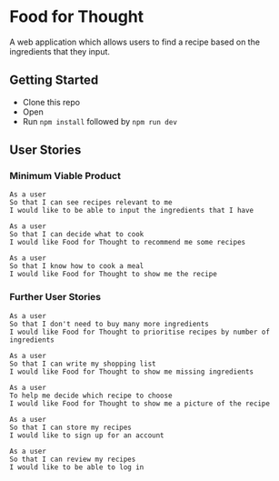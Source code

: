 # Food for Thought

A web application which allows users to find a recipe based on the ingredients that they input.

## Getting Started

* Clone this repo
* Open
* Run `npm install` followed by `npm run dev`

## User Stories

### Minimum Viable Product

```
As a user
So that I can see recipes relevant to me
I would like to be able to input the ingredients that I have
```

```
As a user
So that I can decide what to cook
I would like Food for Thought to recommend me some recipes
```

```
As a user
So that I know how to cook a meal
I would like Food for Thought to show me the recipe
```

### Further User Stories

```
As a user
So that I don't need to buy many more ingredients
I would like Food for Thought to prioritise recipes by number of ingredients
```

```
As a user
So that I can write my shopping list
I would like Food for Thought to show me missing ingredients
```

```
As a user
To help me decide which recipe to choose
I would like Food for Thought to show me a picture of the recipe
```

```
As a user
So that I can store my recipes
I would like to sign up for an account
```

```
As a user
So that I can review my recipes
I would like to be able to log in
```
